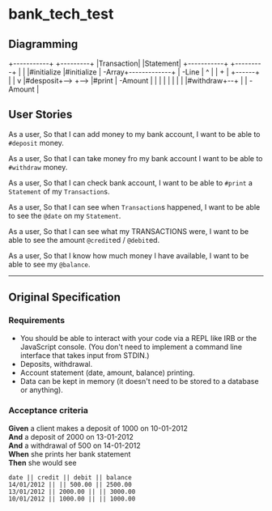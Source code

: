 # bank_tech_test

## Diagramming

 +-----------+               +---------+
 |Transaction|               |Statement|
 +-----------+               +---------+
 |                           |
 |#initialize                |#initialize
 |  -Array+-------------+    |  -Line
 |     ^                |    |    +
 |     +------+         |    |    v
 |#desposit+-->         +--> |#print
 |  -Amount   |              |
 |            |              |
 |            |              |
 |#withdraw+--+              |
 |  -Amount                  |

## User Stories
As a user,
So that I can add money to my bank account,
I want to be able to `#deposit` money.

As a user,
So that I can take money fro my bank account
I want to be able to `#withdraw` money.

As a user,
So that I can check bank account,
I want to be able to `#print` a `Statement` of my `Transaction`s.

As a user,
So that I can see when `Transaction`s happened,
I want to be able to see the `@date` on my `Statement`.

As a user,
So that I can see what my TRANSACTIONS were,
I want to be able to see the amount `@credit`ed / `@debit`ed.

As a user,
So that I know how much money I have available,
I want to be able to see my `@balance`.

----------------------

## Original Specification

### Requirements

* You should be able to interact with your code via a REPL like IRB or the JavaScript console.  (You don't need to implement a command line interface that takes input from STDIN.)
* Deposits, withdrawal.
* Account statement (date, amount, balance) printing.
* Data can be kept in memory (it doesn't need to be stored to a database or anything).

### Acceptance criteria

**Given** a client makes a deposit of 1000 on 10-01-2012  
**And** a deposit of 2000 on 13-01-2012  
**And** a withdrawal of 500 on 14-01-2012  
**When** she prints her bank statement  
**Then** she would see

```
date || credit || debit || balance
14/01/2012 || || 500.00 || 2500.00
13/01/2012 || 2000.00 || || 3000.00
10/01/2012 || 1000.00 || || 1000.00
